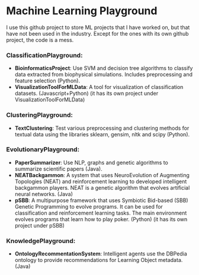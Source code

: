 Machine Learning Playground
=============
I use this github project to store ML projects that I have worked on, but that have not been used in the industry. Except for the ones with its own github project, the code is a mess.

### ClassificationPlayground:
  - **BioinformaticsProject**: Use SVM and decision tree algorithms to classify data extracted from biophysical simulations. Includes preprocessing and feature selection (Python).
  - **VisualizationToolForMLData**: A tool for visualization of classification datasets. (Javascript+Python) (it has its own project under VisualizationToolForMLData)

### ClusteringPlayground:
  - **TextClustering**: Test various preprocessing and clustering methods for textual data using the libraries sklearn, gensim, nltk and scipy (Python).

### EvolutionaryPlayground:
  - **PaperSummarizer**: Use NLP, graphs and genetic algorithms to summarize scientific papers (Java).
  - **NEATBackgammon**: A system that uses NeuroEvolution of Augmenting Topologies (NEAT) and reinforcement learning to developed intelligent backgammon players. NEAT is a genetic algorithm that evolves artificial neural networks. (Java)
  - **pSBB**: A multipurpose framework that uses Symbiotic Bid-based (SBB) Genetic Programming to evolve programs. It can be used for classification and reinforcement learning tasks. The main environment evolves programs that learn how to play poker. (Python) (it has its own project under pSBB)
  
### KnowledgePlayground:
- **OntologyRecommentationSystem**: Intelligent agents use the DBPedia ontology to provide recommendations for Learning Object metadata. (Java)

